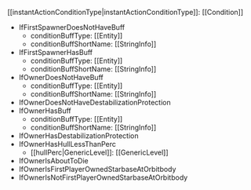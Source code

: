 [[instantActionConditionType|instantActionConditionType]]: [[Condition]]
   * IfFirstSpawnerDoesNotHaveBuff
     * conditionBuffType: [[Entity]]
     * conditionBuffShortName: [[StringInfo]]
   * IfFirstSpawnerHasBuff
     * conditionBuffType: [[Entity]]
     * conditionBuffShortName: [[StringInfo]]
   * IfOwnerDoesNotHaveBuff
     * conditionBuffType: [[Entity]]
     * conditionBuffShortName: [[StringInfo]]
   * IfOwnerDoesNotHaveDestabilizationProtection
   * IfOwnerHasBuff
     * conditionBuffType: [[Entity]]
     * conditionBuffShortName: [[StringInfo]]
   * IfOwnerHasDestabilizationProtection
   * IfOwnerHasHullLessThanPerc
     * [[hullPerc|GenericLevel]]: [[GenericLevel]]
   * IfOwnerIsAboutToDie
   * IfOwnerIsFirstPlayerOwnedStarbaseAtOrbitbody
   * IfOwnerIsNotFirstPlayerOwnedStarbaseAtOrbitbody

